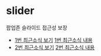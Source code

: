 # slider
팝업존 슬라이드 접근성 보장
<div class="area">
		<ul>
			<li class='on'>
				<a href="#news-list_1" class="num"><span class="r"><span class="t">1번 최근소식 보기</span></span></a>
				<a href="" class="view" id="news-list_1">
				1번 최근소식 내용
				</a>
			</li>
			<li>
				<a href="#news-list_1" class="num"><span class="r"><span class="t">2번 최근소식 보기</span></span></a>
				<a href="" class="view" id="news-list_1">
				2번 최근소식 내용
				</a>
			</li>
		</ul>
	</div>
	<script type="text/javascript">
	//<![CDATA[
		jQuery(".news").slideCtrl({
			photo_list		: jQuery('.news>.area li'),
			photo_list_left	: jQuery('.news_pre'),
			photo_list_right: jQuery('.news_next'),
			photo_list_play	: jQuery(".news_play"),
			photo_list_stop	: jQuery(".news_stop"),
			FXconfig		: true,
			d_time			: 6000
		});
	//]]>
	</script> 
